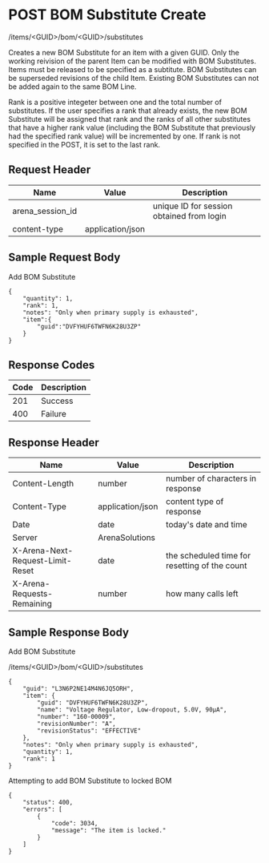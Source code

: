 # POST BOM Substitute Create
/items/&lt;GUID&gt;/bom/&lt;GUID&gt;/substitutes

Creates a new  BOM Substitute for an item with a given GUID. Only the working reivision of the parent Item can be modified with BOM Substitutes. Items must be released to be specified as a subtitute. BOM Substitutes can be superseded revisions of the child Item. Existing BOM Substitutes can not be added again to the same BOM Line.

Rank is a positive integeter between one and the total number of substitutes. If the user specifies a rank that already exists, the new BOM Substitute will be assigned that rank and the ranks of all other substitutes that have a higher rank value \(including the BOM Substitute that previously had the specified rank value\) will be incremented by one. If rank is not specified in the POST, it is set to the last rank.

## Request Header

| Name  | Value  | Description  |
|  --- |  --- |  --- | 
| arena_session_id  |   | unique ID for session obtained from login  |
| content-type  | application/json  |   |

## Sample Request Body
Add BOM Substitute

```
{
    "quantity": 1,
    "rank": 1,
    "notes": "Only when primary supply is exhausted",
    "item":{
        "guid":"DVFYHUF6TWFN6K28U3ZP"
    }
}
```
## Response Codes

| Code  | Description  |
|  --- |  --- | 
| 201  | Success  |
| 400  | Failure  |

## Response Header

| Name  | Value  | Description  |
|  --- |  --- |  --- | 
| Content-Length  | number  | number of characters in response  |
| Content-Type  | application/json  | content type of response  |
| Date  | date  | today's date and time  |
| Server  | ArenaSolutions  |   |
| X-Arena-Next-Request-Limit-Reset   | date  | the scheduled time for resetting of the count  |
| X-Arena-Requests-Remaining   | number  | how many calls left  |

## Sample Response Body
Add BOM Substitute

/items/&lt;GUID&gt;/bom/&lt;GUID&gt;/substitutes

```
{
    "guid": "L3N6P2NE14M4N6JQ5ORH",
    "item": {
        "guid": "DVFYHUF6TWFN6K28U3ZP",
        "name": "Voltage Regulator, Low-dropout, 5.0V, 90µA",
        "number": "160-00009",
        "revisionNumber": "A",
        "revisionStatus": "EFFECTIVE"
    },
    "notes": "Only when primary supply is exhausted",
    "quantity": 1,
    "rank": 1
}
```
Attempting to add BOM Substitute to locked BOM

```
{
    "status": 400,
    "errors": [
        {
            "code": 3034,
            "message": "The item is locked."
        }
    ]
}
```
